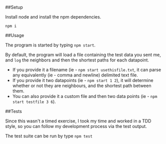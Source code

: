 ##Setup

Install node and install the npm dependencies.

```
npm i
```

##Usage

The program is started by typing `npm start`.

By default, the program will load a file containing the test data you sent me, and `log` the neighbors and then the shortest paths for each datapoint.

* If you provide it a filename (ie - `npm start usethisfile.txt`, it can parse any equivalently (ie - comma and newline) delimited text file.
* If you provide it two datapoints (ie - `npm start 1 2`), it will determine whether or not they are neighbours, and the shortest path between them.
* You can also provide it a custom file and then two data points (ie - `npm start testfile 3 6`).

##Tests

Since this wasn't a timed exercise, I took my time and worked in a TDD style, so you can follow my development process via the test output.

The test suite can be run by type `npm test`